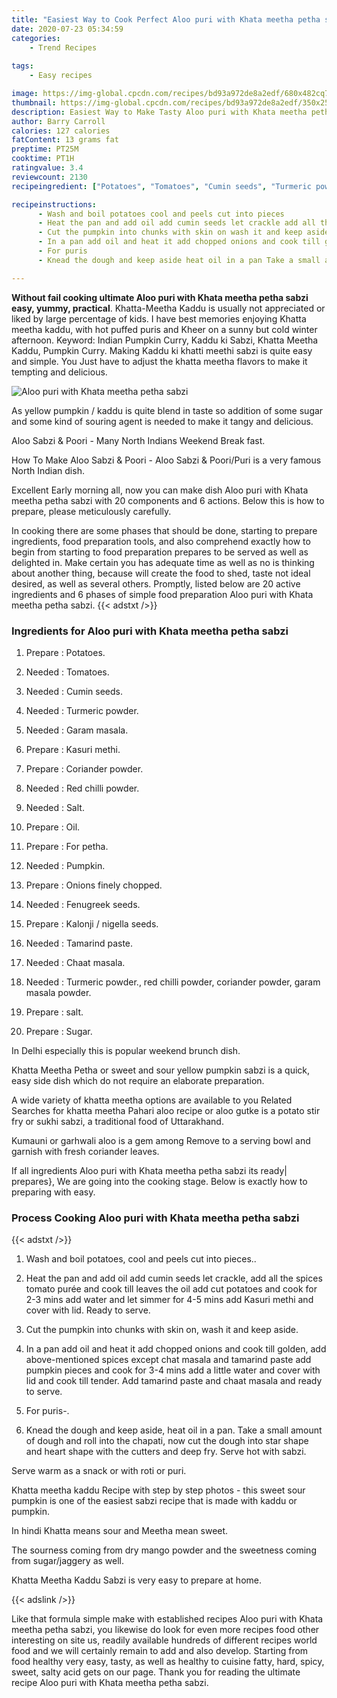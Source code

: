 ```yaml
---
title: "Easiest Way to Cook Perfect Aloo puri with Khata meetha petha sabzi"
date: 2020-07-23 05:34:59
categories:
    - Trend Recipes
    
tags:
    - Easy recipes

image: https://img-global.cpcdn.com/recipes/bd93a972de8a2edf/680x482cq70/aloo-puri-with-khata-meetha-petha-sabzi-recipe-main-photo.jpg
thumbnail: https://img-global.cpcdn.com/recipes/bd93a972de8a2edf/350x250cq70/aloo-puri-with-khata-meetha-petha-sabzi-recipe-main-photo.jpg
description: Easiest Way to Make Tasty Aloo puri with Khata meetha petha sabzi with 20 ingredients and 6 stages of easy cooking.
author: Barry Carroll
calories: 127 calories
fatContent: 13 grams fat
preptime: PT25M
cooktime: PT1H
ratingvalue: 3.4
reviewcount: 2130
recipeingredient: ["Potatoes", "Tomatoes", "Cumin seeds", "Turmeric powder", "Garam masala", "Kasuri methi", "Coriander powder", "Red chilli powder", "Salt", "Oil", "For petha", "Pumpkin", "Onions finely chopped", "Fenugreek seeds", "Kalonji  nigella seeds", "Tamarind paste", "Chaat masala", "Turmeric powder red chilli powder coriander powder garam masala powder", "salt", "Sugar"]

recipeinstructions: 
      - Wash and boil potatoes cool and peels cut into pieces 
      - Heat the pan and add oil add cumin seeds let crackle add all the spices tomato pure and cook till leaves the oil add cut potatoes and cook for 23 mins add water and let simmer for 45 mins add Kasuri methi and cover with lid Ready to serve 
      - Cut the pumpkin into chunks with skin on wash it and keep aside 
      - In a pan add oil and heat it add chopped onions and cook till golden add abovementioned spices except chat masala and tamarind paste add pumpkin pieces and cook for 34 mins add a little water and cover with lid and cook till tender Add tamarind paste and chaat masala and ready to serve 
      - For puris 
      - Knead the dough and keep aside heat oil in a pan Take a small amount of dough and roll into the chapati now cut the dough into star shape and heart shape with the cutters and deep fry Serve hot with sabzi

---
```




**Without fail cooking ultimate Aloo puri with Khata meetha petha sabzi easy, yummy, practical**. Khatta-Meetha Kaddu is usually not appreciated or liked by large percentage of kids. I have best memories enjoying Khatta meetha kaddu, with hot puffed puris and Kheer on a sunny but cold winter afternoon. Keyword: Indian Pumpkin Curry, Kaddu ki Sabzi, Khatta Meetha Kaddu, Pumpkin Curry. Making Kaddu ki khatti meethi sabzi is quite easy and simple. You Just have to adjust the khatta meetha flavors to make it tempting and delicious.


![Aloo puri with Khata meetha petha sabzi](https://img-global.cpcdn.com/recipes/bd93a972de8a2edf/680x482cq70/aloo-puri-with-khata-meetha-petha-sabzi-recipe-main-photo.jpg "Aloo puri with Khata meetha petha sabzi")



As yellow pumpkin / kaddu is quite blend in taste so addition of some sugar and some kind of souring agent is needed to make it tangy and delicious.

Aloo Sabzi &amp; Poori - Many North Indians Weekend Break fast.

How To Make Aloo Sabzi &amp; Poori - Aloo Sabzi &amp; Poori/Puri is a very famous North Indian dish.


Excellent Early morning all, now you can make dish Aloo puri with Khata meetha petha sabzi with 20 components and 6 actions. Below this is how to prepare, please meticulously carefully.

In cooking there are some phases that should be done, starting to prepare ingredients, food preparation tools, and also comprehend exactly how to begin from starting to food preparation prepares to be served as well as delighted in. Make certain you has adequate time as well as no is thinking about another thing, because will create the food to shed, taste not ideal desired, as well as several others. Promptly, listed below are 20 active ingredients and 6 phases of simple food preparation Aloo puri with Khata meetha petha sabzi.
{{< adstxt />}}

### Ingredients for Aloo puri with Khata meetha petha sabzi


1. Prepare  : Potatoes.

1. Needed  : Tomatoes.

1. Needed  : Cumin seeds.

1. Needed  : Turmeric powder.

1. Needed  : Garam masala.

1. Prepare  : Kasuri methi.

1. Prepare  : Coriander powder.

1. Needed  : Red chilli powder.

1. Needed  : Salt.

1. Prepare  : Oil.

1. Prepare  : For petha.

1. Needed  : Pumpkin.

1. Prepare  : Onions finely chopped.

1. Needed  : Fenugreek seeds.

1. Prepare  : Kalonji / nigella seeds.

1. Needed  : Tamarind paste.

1. Needed  : Chaat masala.

1. Needed  : Turmeric powder., red chilli powder, coriander powder, garam masala powder.

1. Prepare  : salt.

1. Prepare  : Sugar.


In Delhi especially this is popular weekend brunch dish.

Khatta Meetha Petha or sweet and sour yellow pumpkin sabzi is a quick, easy side dish which do not require an elaborate preparation.

A wide variety of khatta meetha options are available to you Related Searches for khatta meetha Pahari aloo recipe or aloo gutke is a potato stir fry or sukhi sabzi, a traditional food of Uttarakhand.

Kumauni or garhwali aloo is a gem among Remove to a serving bowl and garnish with fresh coriander leaves.


If all ingredients Aloo puri with Khata meetha petha sabzi its ready| prepares}, We are going into the cooking stage. Below is exactly how to preparing with easy.

### Process Cooking Aloo puri with Khata meetha petha sabzi

{{< adstxt />}}


1. Wash and boil potatoes, cool and peels cut into pieces..



1. Heat the pan and add oil add cumin seeds let crackle, add all the spices tomato purée and cook till leaves the oil add cut potatoes and cook for 2-3 mins add water and let simmer for 4-5 mins add Kasuri methi and cover with lid. Ready to serve.



1. Cut the pumpkin into chunks with skin on, wash it and keep aside.



1. In a pan add oil and heat it add chopped onions and cook till golden, add above-mentioned spices except chat masala and tamarind paste add pumpkin pieces and cook for 3-4 mins add a little water and cover with lid and cook till tender. Add tamarind paste and chaat masala and ready to serve.



1. For puris-.



1. Knead the dough and keep aside, heat oil in a pan. Take a small amount of dough and roll into the chapati, now cut the dough into star shape and heart shape with the cutters and deep fry. Serve hot with sabzi.




Serve warm as a snack or with roti or puri.

Khatta meetha kaddu Recipe with step by step photos - this sweet sour pumpkin is one of the easiest sabzi recipe that is made with kaddu or pumpkin.

In hindi Khatta means sour and Meetha mean sweet.

The sourness coming from dry mango powder and the sweetness coming from sugar/jaggery as well.

Khatta Meetha Kaddu Sabzi is very easy to prepare at home.


{{< adslink />}}

Like that formula simple make with established recipes Aloo puri with Khata meetha petha sabzi, you likewise do look for even more recipes food other interesting on site us, readily available hundreds of different recipes world food and we will certainly remain to add and also develop. Starting from food healthy very easy, tasty, as well as healthy to cuisine fatty, hard, spicy, sweet, salty acid gets on our page. Thank you for reading the ultimate recipe Aloo puri with Khata meetha petha sabzi.
